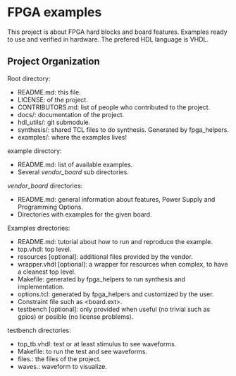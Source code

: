 # FPGA examples

This project is about FPGA hard blocks and board features. Examples ready to use and verified in hardware. The prefered HDL language is VHDL.

## Project Organization

Root directory:
* README.md: this file.
* LICENSE: of the project.
* CONTRIBUTORS.md: list of people who contributed to the project.
* docs/: documentation of the project.
* hdl_utils/: git submodule.
* synthesis/: shared TCL files to do synthesis. Generated by fpga_helpers.
* examples/: where the examples lives!

example directory:
* README.md: list of available examples.
* Several *vendor_board* sub directories.

*vendor_board* directories:
* README.md: general information about features, Power Supply and Programming Options.
* Directories with examples for the given board.

Examples directories:
* README.md: tutorial about how to run and reproduce the example.
* top.vhdl: top level.
* resources [optional]: additional files provided by the vendor.
* wrapper.vhdl [optional]: a wrapper for resources when complex, to have a cleanest top level.
* Makefile: generated by fpga_helpers to run synthesis and implementation.
* options.tcl: generated by fpga_helpers and customized by the user.
* Constraint file such as <board.ext>.
* testbench [optional]: only provided when useful (no trivial such as gpios) or posible (no license problems).

testbench directories:
* top_tb.vhdl: test or at least stimulus to see waveforms.
* Makefile: to run the test and see waveforms.
* files.<ext>: the files of the project.
* waves.<ext>: waveform to visualize.
